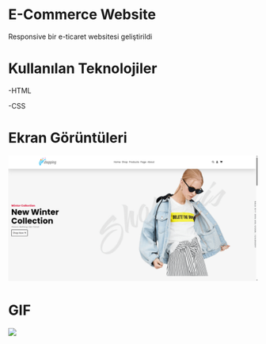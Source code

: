 # E-Commerce Website


Responsive bir e-ticaret websitesi geliştirildi

# Kullanılan Teknolojiler


-HTML


-CSS

# Ekran Görüntüleri


![](İmages/Ekran%20görüntüsü%202024-03-01%20055015.png)


# GIF


![](İmages/Animation.gif)
